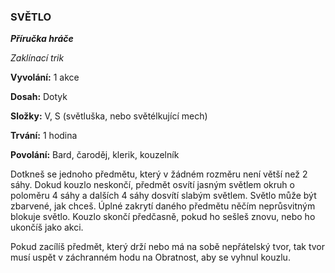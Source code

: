 ### SVĚTLO

***Příručka hráče***

*Zaklínací trik*

**Vyvolání:** 1 akce

**Dosah:** Dotyk

**Složky:** V, S (světluška, nebo světélkující mech)

**Trvání:** 1 hodina

**Povolání:** Bard, čaroděj, klerik, kouzelník

Dotkneš se jednoho předmětu, který v žádném rozměru není větší než 2 sáhy. Dokud kouzlo neskončí, předmět osvítí jasným světlem okruh o poloměru 4 sáhy a dalších 4 sáhy dosvítí slabým světlem. Světlo může být zbarvené, jak chceš. Úplné zakrytí daného předmětu něčím neprůsvitným blokuje světlo. Kouzlo skončí předčasně, pokud ho sešleš znovu, nebo ho ukončíš jako akci. 

Pokud zacílíš předmět, který drží nebo má na sobě nepřátelský tvor, tak tvor musí uspět v záchranném hodu na Obratnost, aby se vyhnul kouzlu.